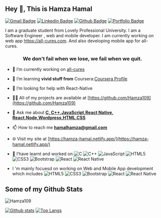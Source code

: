 ## Hey 👋, This is Hamza Hamal
[![Gmail Badge](https://img.shields.io/badge/-hamalhamza@gmail.com-c14438?style=flat&logo=Gmail&logoColor=white&link=mailto:hamalhamza@gmail.com)](mailto:hamalhamza@gmail.com) 
[![Linkedin Badge](https://img.shields.io/badge/-HamzaHamal-0072b1?style=flat&logo=Linkedin&logoColor=white&link=https://www.linkedin.com/in/HamzaHamal/)](https://www.linkedin.com/in/HamzaHamal/) 
 [![Github Badge](https://img.shields.io/badge/-Hamza109-grey?style=flat&logo=github&logoColor=white&link=https://github.com/Hamza109/)](https://www.github.com/Hamza109/) [![Portfolio Badge](https://img.shields.io/badge/portfolio-web-blue?style=flat&link=https://hamza109.github.io/hamza.github.io//)](https://hamza-hamal.netlify.app/) <p align='left'>I am a graduate student from Lovely Professional University. I am a Software Engineer , web and mobile developer. I am currently working on web app https://all-cures.com. And also developing mobile app for all-cures.</p>

<h3 align="center">We don't fail when we lose, we fail when we quit.</h3>



- 🔭 I’m currently working on [all-cures](https://all-cures.com)

- 🌱 I’m learning **vivid stuff from** Coursera:[Coursera Profile](https://www.coursera.org/user/f54299c86fa59b2f48c3f62b2e3ccc04)


- 🤝 I’m looking for help with React-Native

- 👨‍💻 All of my projects are available at [https://github.com/Hamza109](https://github.com/Hamza109)

- 💬 Ask me about [**C, C++,JavaScript,React Native, React,Node,Wordpress,HTML,CSS**](#)

- 📫 How to reach me **hamalhamza@gmail.com**

- 🌐 Visit my site at [https://hamza-hamal.netlify.app/](https://hamza-hamal.netlify.app/)

- 👯 I’have learnt and worked on ![C](https://img.shields.io/badge/c-%2300599C.svg?style=for-the-badge&logo=c&logoColor=white) 	![C++](https://img.shields.io/badge/c++-%2300599C.svg?style=for-the-badge&logo=c%2B%2B&logoColor=white) ![JavaScript](https://img.shields.io/badge/javascript-%23323330.svg?style=for-the-badge&logo=javascript&logoColor=%23F7DF1E) ![HTML5](https://img.shields.io/badge/html5-%23E34F26.svg?style=for-the-badge&logo=html5&logoColor=white)  ![CSS3](https://img.shields.io/badge/css3-%231572B6.svg?style=for-the-badge&logo=css3&logoColor=white)  ![Bootstrap](https://img.shields.io/badge/bootstrap-%23563D7C.svg?style=for-the-badge&logo=bootstrap&logoColor=white) ![React](https://img.shields.io/badge/react-%2320232a.svg?style=for-the-badge&logo=react&logoColor=%2361DAFB) ![React Native](https://img.shields.io/badge/react_native-%2320232a.svg?style=for-the-badge&logo=react&logoColor=%2361DAFB) 

- I 'm mainly focuesd on working on Web and Mobile App development which includes ![HTML5](https://img.shields.io/badge/html5-%23E34F26.svg?style=for-the-badge&logo=html5&logoColor=white)  ![CSS3](https://img.shields.io/badge/css3-%231572B6.svg?style=for-the-badge&logo=css3&logoColor=white)  ![Bootstrap](https://img.shields.io/badge/bootstrap-%23563D7C.svg?style=for-the-badge&logo=bootstrap&logoColor=white) ![React](https://img.shields.io/badge/react-%2320232a.svg?style=for-the-badge&logo=react&logoColor=%2361DAFB) ![React Native](https://img.shields.io/badge/react_native-%2320232a.svg?style=for-the-badge&logo=react&logoColor=%2361DAFB)

## Some of my Github Stats
<p align=left> <img src=https://komarev.com/ghpvc/?username=Hamza109 alt=Hamza109 /> </p>

[![Github stats](https://github-readme-stats.vercel.app/api?username=Hamza109&show_icons=true&include_all_commits=true)](https://github.com/Hamza109/github-readme-stats)
[![Top Langs](https://github-readme-stats.vercel.app/api/top-langs/?username=Hamza109&layout=compact)](https://github.com/Hamza109/github-readme-stats)
